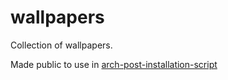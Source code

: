 # wallpapers
Collection of wallpapers.

Made public to use in [arch-post-installation-script](https://github.com/joelermantraut/arch-post-installation-script)
